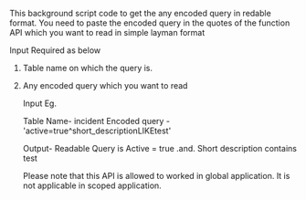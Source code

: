 This background script code to get the any encoded query in redable format.
You need to paste the encoded query in the quotes of the function API which you want to read in simple layman format 

Input Required as below

1. Table name on which the query is.
2. Any encoded query which you want to read

   Input Eg.

   Table Name- incident
   Encoded query  - 'active=true^short_descriptionLIKEtest'

   Output- Readable Query is Active = true .and. Short description contains test


   Please note that this API is allowed to worked in global application. It is not applicable in scoped application.

